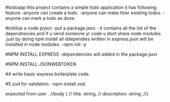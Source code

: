 #todoapp
this project contains a simple todo applicaiton it has following feature
-anyone can create a todo.
-anyone can make thier existing todos.
-anyone can mark a todo as done.

#initilize a node prject
-put a package.json.
-it contains all the list of the dependnecies and if u send someone yr code u dont share node modules .just by doing npm install all ddependies written in express.json will be installed in node modules.
-npm init -y

#NPM INSTALL EXPRESS
-dependencies will added in the package.json

#NPM INSTALL JSONWEBTOKEN

#4 write basic express boilerplate code.

#5 zod for validation.
-npm install zod

expected from user .
//body {
// title: string,
// description: string;
//}

